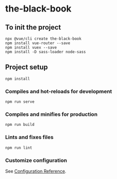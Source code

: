 # the-black-book

## To init the project
```
npx @vue/cli create the-black-book
npm install vue-router --save
npm install vuex --save
npm install -D sass-loader node-sass
```

## Project setup
```
npm install
```

### Compiles and hot-reloads for development
```
npm run serve
```

### Compiles and minifies for production
```
npm run build
```

### Lints and fixes files
```
npm run lint
```

### Customize configuration
See [Configuration Reference](https://cli.vuejs.org/config/).
